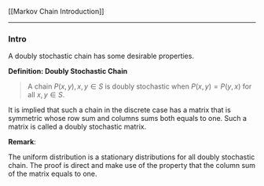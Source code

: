 [[Markov Chain Introduction]]

---
### **Intro**

A doubly stochastic chain has some desirable properties. 

**Definition: Doubly Stochastic Chain**

> A chain $P(x, y), x, y\in S$  is doubly stochastic when $P(x, y) = P(y, x)$ for all $x, y\in S$.
 
It is implied that such a chain in the discrete case has a matrix that is symmetric whose row sum and columns sums both equals to one. Such a matrix is called a doubly stochastic matrix. 

**Remark**: 

The uniform distribution is a stationary distributions for all doubly stochastic chain. The proof is direct and make use of the property that the column sum of the matrix equals to one. 
